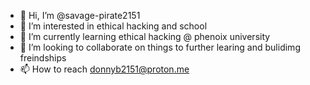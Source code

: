 - 👋 Hi, I’m @savage-pirate2151
- 👀 I’m interested in ethical hacking and school
- 🌱 I’m currently learning ethical hacking @ phenoix university
- 💞️ I’m looking to collaborate on things to further learing and bulidimg freindships
- 📫 How to reach donnyb2151@proton.me

<!---
savage-pirate2151/savage-pirate2151 is a ✨ special ✨ repository because its `README.md` (this file) appears on your GitHub profile.
You can click the Preview link to take a look at your changes.
--->
